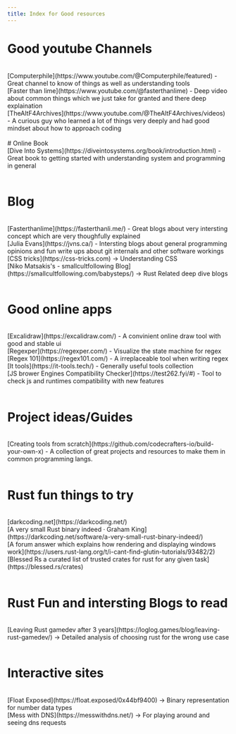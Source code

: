```yaml
---
title: Index for Good resources
---
```


# Good youtube Channels
<br/>
[Computerphile](https://www.youtube.com/@Computerphile/featured) - Great channel to know of things as well as understanding tools
<br/>
[Faster than lime](https://www.youtube.com/@fasterthanlime) - Deep video about common things which we just take for granted and there deep explaination
<br/>
[TheAltF4Archives](https://www.youtube.com/@TheAltF4Archives/videos) - A curious guy who learned a lot of things very deeply and had good mindset about how to approach coding
<br/>
<br/>
# Online Book
<br/>
[Dive Into Systems](https://diveintosystems.org/book/introduction.html) - Great book to getting started with understanding system and programming in general
<br/>
<br/>

# Blog
<br/>
[Fasterthanlime](https://fasterthanli.me/) - Great blogs about very intersting concept which are very thoughfully explained
<br/>
[Julia Evans](https://jvns.ca/) - Intersting blogs about general programming opinions and fun write ups about git internals and other software workings
<br/>
[CSS tricks](https://css-tricks.com) -> Understanding CSS
<br/>
[Niko Matsakis's - smallcultfollowing Blog](https://smallcultfollowing.com/babysteps/) -> Rust Related deep dive blogs
<br/>
<br/>

# Good online apps
<br/>
[Excalidraw](https://excalidraw.com/)      - A convinient online draw tool with good and stable ui
<br/>
[Regexper](https://regexper.com/)          - Visualize the state machine for regex
<br/>
[Regex 101](https://regex101.com/)         - A irreplaceable tool when writing regex
<br/>
[It tools](https://it-tools.tech/)         - Generally useful tools collection
<br/>
[JS brower Engines Compatibility Checker](https://test262.fyi/#) - Tool to check js and runtimes compatibility with new features
<br/>
<br/>

# Project ideas/Guides
<br/>
[Creating tools from scratch](https://github.com/codecrafters-io/build-your-own-x)     - A collection of great projects and resources to make them in common programming langs.
<br/>
<br/>

# Rust fun things to try
<br/>
[darkcoding.net](https://darkcoding.net/)
<br/>
[A very small Rust binary indeed · Graham King](https://darkcoding.net/software/a-very-small-rust-binary-indeed/)
<br/>
[A forum answer which explains how rendering and displaying windows work](https://users.rust-lang.org/t/i-cant-find-glutin-tutorials/93482/2)
<br/>
[Blessed Rs a curated list of trusted crates for rust for any given task](https://blessed.rs/crates)
<br/>
<br/>

# Rust Fun and intersting Blogs to read
<br/>
[Leaving Rust gamedev after 3 years](https://loglog.games/blog/leaving-rust-gamedev/) -> Detailed analysis of choosing rust for the wrong use case
<br/>
<br/>

# Interactive sites
<br/>
[Float Exposed](https://float.exposed/0x44bf9400) -> Binary representation for number data types
<br/>
[Mess with DNS](https://messwithdns.net/) -> For playing around and seeing dns requests
